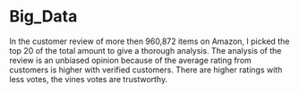 # Big_Data

In the customer review of more then 960,872 items on Amazon, I picked the top 20 of the total amount to give a thorough analysis. 
The analysis of the review is an unbiased opinion because of the average rating from customers is higher with 
verified customers. There are higher ratings with less votes, the vines votes are trustworthy. 
